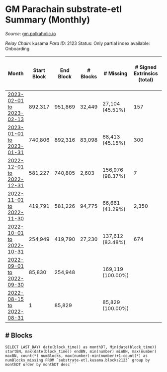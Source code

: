 # GM Parachain substrate-etl Summary (Monthly)

_Source_: [gm.polkaholic.io](https://gm.polkaholic.io)

*Relay Chain*: kusama
*Para ID*: 2123
Status: Only partial index available: Onboarding


| Month | Start Block | End Block | # Blocks | # Missing | # Signed Extrinsics (total) | # Active Accounts (avg) | # Addresses with Balances (max) | Issues |
| ----- | ----------- | --------- | -------- | --------- | --------------------------- | ----------------------- | ------------------------------- | ------ |
| [2023-02-01 to 2023-02-13](/substrate-etl/kusama/2123-gm/2023-02-28.md) | 892,317 | 951,869 | 32,449 | 27,104 (45.51%) | 157 | 2 | 9,102 | - | 
| [2023-01-01 to 2023-01-31](/substrate-etl/kusama/2123-gm/2023-01-31.md) | 740,806 | 892,316 | 83,098 | 68,413 (45.15%) | 300 | 2 | 9,100 | - | 
| [2022-12-01 to 2022-12-31](/substrate-etl/kusama/2123-gm/2022-12-31.md) | 581,227 | 740,805 | 2,603 | 156,976 (98.37%) | 7 |  | 9,097 | - | 
| [2022-11-01 to 2022-11-30](/substrate-etl/kusama/2123-gm/2022-11-30.md) | 419,791 | 581,226 | 94,775 | 66,661 (41.29%) | 2,350 | 7 | 9,092 | - | 
| [2022-10-01 to 2022-10-31](/substrate-etl/kusama/2123-gm/2022-10-31.md) | 254,949 | 419,790 | 27,230 | 137,612 (83.48%) | 674 | 3 | 9,083 | - | 
| [2022-09-01 to 2022-09-30](/substrate-etl/kusama/2123-gm/2022-09-30.md) | 85,830 | 254,948 |  | 169,119 (100.00%) |  |  | 9,025 | - | 
| [2022-08-15 to 2022-08-31](/substrate-etl/kusama/2123-gm/2022-08-31.md) | 1 | 85,829 |  | 85,829 (100.00%) |  |  | 45 | - | 

## # Blocks
```
SELECT LAST_DAY( date(block_time)) as monthDT, Min(date(block_time)) startBN, max(date(block_time)) endBN, min(number) minBN, max(number) maxBN, count(*) numBlocks, max(number)-min(number)+1-count(*) as numBlocks_missing FROM `substrate-etl.kusama.blocks2123` group by monthDT order by monthDT desc```

